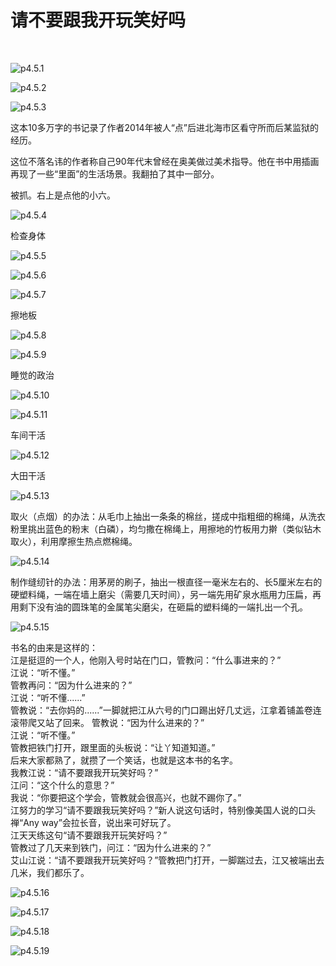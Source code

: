 # 请不要跟我开玩笑好吗
​

![p4.5.1](/images/4.5.1.jpg)

![p4.5.2](/images/4.5.2.jpg)

![p4.5.3](/images/4.5.3.jpg)

这本10多万字的书记录了作者2014年被人“点”后进北海市区看守所而后某监狱的经历。

这位不落名讳的作者称自己90年代末曾经在奥美做过美术指导。他在书中用插画再现了一些“里面”的生活场景。我翻拍了其中一部分。

被抓。右上是点他的小六。

![p4.5.4](/images/4.5.4.jpg)

检查身体

![p4.5.5](/images/4.5.5.jpg)

![p4.5.6](/images/4.5.6.jpg)

![p4.5.7](/images/4.5.7.jpg)

擦地板

![p4.5.8](/images/4.5.8.jpg)

![p4.5.9](/images/4.5.9.jpg)

睡觉的政治

![p4.5.10](/images/4.5.10.jpg)

![p4.5.11](/images/4.5.11.jpg)

车间干活

![p4.5.12](/images/4.5.12.jpg)

大田干活

![p4.5.13](/images/4.5.13.jpg)

取火（点烟）的办法：从毛巾上抽出一条条的棉丝，搓成中指粗细的棉绳，从洗衣粉里挑出蓝色的粉末（白磷），均匀撒在棉绳上，用擦地的竹板用力擀（类似钻木取火），利用摩擦生热点燃棉绳。

![p4.5.14](/images/4.5.14.jpg)

制作缝纫针的办法：用茅房的刷子，抽出一根直径一毫米左右的、长5厘米左右的硬塑料绳，一端在墙上磨尖（需要几天时间），另一端先用矿泉水瓶用力压扁，再用剩下没有油的圆珠笔的金属笔尖磨尖，在砸扁的塑料绳的一端扎出一个孔。

![p4.5.15](/images/4.5.15.jpg)

书名的由来是这样的：  
江是挺逗的一个人，他刚入号时站在门口，管教问：“什么事进来的？”  
江说：“听不懂。”  
管教再问：“因为什么进来的？”  
江说：“听不懂......”  
管教说：“去你妈的......”一脚就把江从六号的门口踢出好几丈远，江拿着铺盖卷连滚带爬又站了回来。
管教说：“因为什么进来的？”  
江说：“听不懂。”  
管教把铁门打开，跟里面的头板说：“让丫知道知道。”  
后来大家都熟了，就攒了一个笑话，也就是这本书的名字。  
我教江说：“请不要跟我开玩笑好吗？”  
江问：“这个什么的意思？”  
我说：“你要把这个学会，管教就会很高兴，也就不踢你了。”  
江努力的学习“请不要跟我玩笑好吗？”新人说这句话时，特别像美国人说的口头禅“Any way”会拉长音，说出来可好玩了。  
江天天练这句“请不要跟我开玩笑好吗？”  
管教过了几天来到铁门，问江：“因为什么进来的？”  
艾山江说：“请不要跟我开玩笑好吗？”管教把门打开，一脚踹过去，江又被端出去几米，我们都乐了。  

![p4.5.16](/images/4.5.16.jpg)

![p4.5.17](/images/4.5.17.jpg)

![p4.5.18](/images/4.5.18.jpg)

![p4.5.19](/images/4.5.19.jpg)
